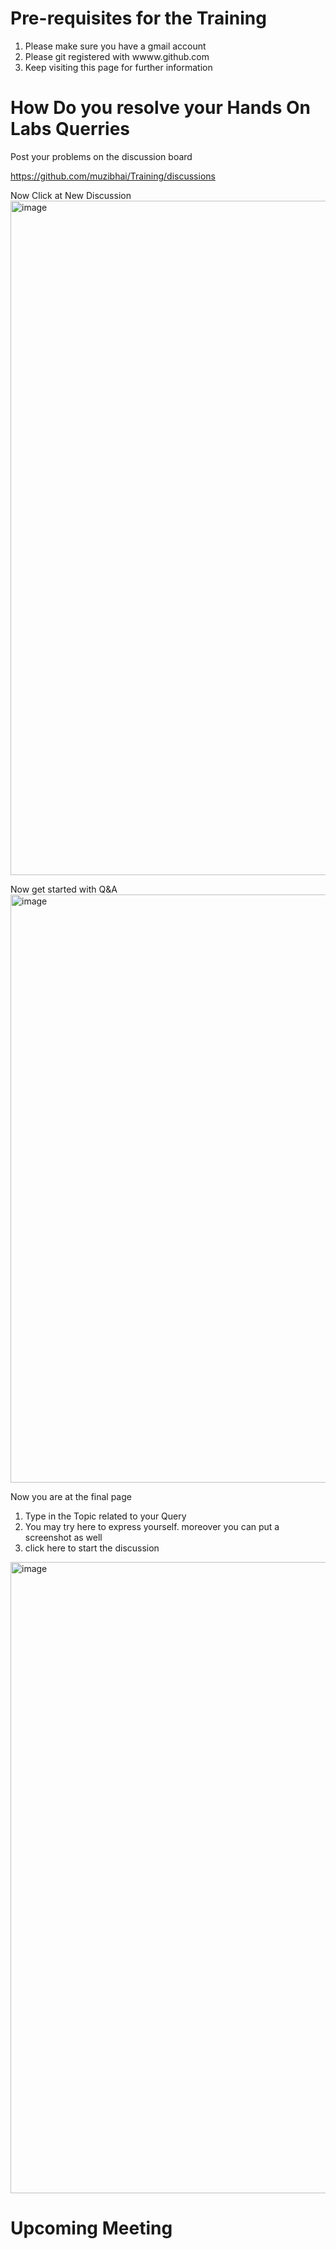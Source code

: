 # Pre-requisites for the Training

1. Please make sure you have a gmail account
2. Please git registered with wwww.github.com
3. Keep visiting this page for further information


# How Do you resolve your Hands On Labs Querries 
Post your problems on the discussion board 

https://github.com/muzibhai/Training/discussions

Now Click at New Discussion
<img width="1079" alt="image" src="https://github.com/muzibhai/Training/assets/64169690/527cf8b3-a0fb-43b2-9190-0b497cf9de94">


Now get started with Q&A
<img width="941" alt="image" src="https://github.com/muzibhai/Training/assets/64169690/cb4e2e7e-67d7-49f5-9ef1-a4dacfdc403a">

Now you are at the final page
1. Type in the Topic related to your Query
2. You may try here to express yourself. moreover you can put a screenshot as well
3. click here to start the discussion

<img width="1010" alt="image" src="https://github.com/muzibhai/Training/assets/64169690/a88a04e6-be06-49dd-9453-5b592c0b4908">


# Upcoming Meeting


